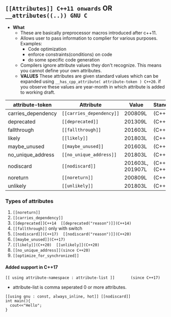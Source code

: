 ## `[[Attributes]] C++11 onwards` OR `__attributes((..)) GNU C`
- **What** 
  - These are basically preprocessor macros introduced after c++11.
  - Allows user to pass information to complier for various purposes. Examples:
    - Code optimization
    - enforce constraints(conditions) on code
    - do some specific code generation
  - Compilers ignore attribute values they don't recognize. This means you cannot define your own attributes.
  - **VALUES** These attributes are given standard values which can be expanded using `__has_cpp_attribute( attribute-token ) C++20`. if you observe these values are year-month in which attribute is added to working draft.

| attribute-token | Attribute | Value | Standard |
| --- | --- | --- | --- |
| carries_dependency | `[[carries_dependency]]` | 200809L |	(C++11) |
| deprecated | `[[deprecated]]` | 201309L | (C++14) |
| fallthrough | `[[fallthrough]]` | 201603L | (C++17) |
| likely | `[[likely]]` | 201803L | (C++20) |
| maybe_unused | `[[maybe_unused]]` | 201603L | (C++17) |
| no_unique_address | `[[no_unique_address]]` | 201803L	| (C++20) |
| nodiscard |	`[[nodiscard]]` | 201603L, 201907L | (C++17), (C++20) |
| noreturn | `[[noreturn]]` | 200809L | (C++11) |
| unlikely | `[[unlikely]]` | 201803L |	(C++20) |
  
### Types of attributes
  1. `[[noreturn]]`
  2. `[[carries_dependency]]`
  3. `[[deprecated]]C++14  [[deprecated("reason")]](C++14)`
  4. `[[fallthrough]]` only with switch
  5. `[[nodiscard]](C++17)  [[nodiscard("reason")]](C++20)`
  6. `[[maybe_unused]](C++17)`
  7. `[[likely]](C++20)  [[unlikely]](C++20)`
  8. `[[no_unique_address]](since C++20)`
  9. `[[optimize_for_synchronized]]`
  
#### Added support in C++17
`[[ using attribute-namespace : attribute-list ]]		(since C++17)`
  -  attribute-list is comma seperated 0 or more attributes.
```
[[using gnu : const, always_inline, hot]] [[nodiscard]]
int main(){
  cout<<"Hello";
}
```

